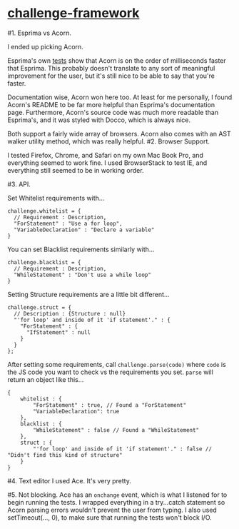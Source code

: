 [challenge-framework](http://larrywu.com/challenge-framework/)
===================


#1. Esprima vs Acorn. 

I ended up picking Acorn. 

Esprima's own [tests](http://esprima.org/test/compare.html) show that Acorn is on the order of milliseconds faster that Esprima. This probably doesn't translate to any sort of meaningful improvement for the user, but it's still nice to be able to say that you're faster. 

Documentation wise, Acorn won here too. At least for me personally, I found Acorn's README to be far more helpful than Esprima's documentation page. Furthermore, Acorn's source code was much more readable than Esprima's, and it was styled with Docco, which is always nice.

Both support a fairly wide array of browsers. Acorn also comes with an AST walker utility method, which was really helpful.
#2. Browser Support.

I tested Firefox, Chrome, and Safari on my own Mac Book Pro, and everything seemed to work fine. I used BrowserStack to test IE, and everything still seemed to be in working order.

#3. API.

Set Whitelist requirements with...

    challenge.whitelist = {
      // Requirement : Description,
      "ForStatement" : "Use a for loop",
      "VariableDeclaration" : "Declare a variable"
    }

You can set Blacklist requirements similarly with...

    challenge.blacklist = {
      // Requirement : Description,
      "WhileStatement" : "Don't use a while loop"
    }
Setting Structure requirements are a little bit different...

    challenge.struct = {
      // Description : {Structure : null}
      "'for loop' and inside of it 'if statement'." : {
        "ForStatement" : {
          "IfStatement" : null
        }
      }
    };
    
After setting some requirements, call `challenge.parse(code)`  where `code` is the JS code you want to check vs the requirements you set. `parse` will return an object like this...

    {
        whitelist : {
            "ForStatement" : true, // Found a "ForStatement"
            "VariableDeclaration": true
        },
        blacklist : {
            "WhileStatement" : false // Found a "WhileStatement"
        },
        struct : {
            "'for loop' and inside of it 'if statement'." : false // "Didn't find this kind of structure"
        }
    }

#4. Text editor
I used Ace. It's very pretty.

#5. Not blocking.
Ace has an `onchange` event, which is what I listened for to begin running the tests. I wrapped everything in a try...catch statement so Acorn parsing errors wouldn't prevent the user from typing. I also used setTimeout(..., 0), to make sure that running the tests won't block I/O.